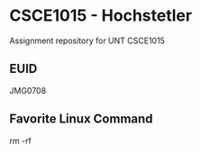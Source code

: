 # CSCE1015 - Hochstetler
Assignment repository for UNT CSCE1015

## EUID
JMG0708
## Favorite Linux Command
rm -rf
